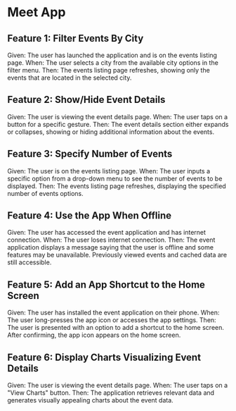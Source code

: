 <h1>Meet App</h1>

<h2>Feature 1: Filter Events By City</h2>

Given: The user has launched the application and is on the events listing page.
When: The user selects a city from the available city options in the filter menu.
Then: The events listing page refreshes, showing only the events that are located in the selected city.

<h2>Feature 2: Show/Hide Event Details</h2>

Given: The user is viewing the event details page.
When: The user taps on a button for a specific gesture.
Then: The event details section either expands or collapses, showing or hiding additional information about the events.

<h2>Feature 3: Specify Number of Events</h2>

Given: The user is on the events listing page.
When: The user inputs a specific option from a drop-down menu to see the number of events to be displayed.
Then: The events listing page refreshes, displaying the specified number of events options.

<h2>Feature 4: Use the App When Offline</h2>

Given: The user has accessed the event application and has internet connection.
When: The user loses internet connection.
Then: The event application displays a message saying that the user is offline and some features may be unavailable. Previously viewed events and cached data are still accessible.

<h2>Feature 5: Add an App Shortcut to the Home Screen</h2>

Given: The user has installed the event application on their phone.
When: The user long-presses the app icon or accesses the app settings.
Then: The user is presented with an option to add a shortcut to the home screen. After confirming, the app icon appears on the home screen.

<h2>Feature 6: Display Charts Visualizing Event Details</h2>

Given: The user is viewing the event details page.
When: The user taps on a "View Charts" button.
Then: The application retrieves relevant data and generates visually appealing charts about the event data.
